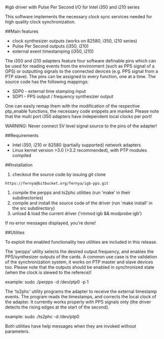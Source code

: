 #igb driver with Pulse Per Second I/O for Intel i350 and i210 series

This software implements the necessary clock sync services needed for high
quality clock synchronization.

##Main features

  * clock synthesizer outputs (works on 82580, i350, i210 series)
  * Pulse Per Second outputs (i350, i210)
  * external event timestamping (i350, i210)

The i350 and i210 adapters feature four software definable pins which can be
used for reading events from the environment (such as PPS signal of a GPS) or
outputting signals to the connected devices (e.g. PPS signal from a PTP slave).
The pins can be assigned to every function, one at a time.  The source code has
the following mappings:

  * SDP0 - external time stamping input
  * SDP1 - PPS output / frequency synthesizer output

One can easily remap them with the modification of the respective ptp\_enable
functions, the necessary code snippets are marked.
Please note that the multi port i350 adapters have independent local clocks per port!

WARNING: Never connect 5V level signal source to the pins of the adapter!

##Requirements

  * Intel i350, i210 or 82580 (partially supported) network adapters
  * Linux kernel version >3.0 (>3.2 recommended), with PTP modules compiled

##Installation

  1. checkout the source code by issuing git clone

	https://fernya@bitbucket.org/fernya/igb-pps.git

  1. compile the perpps and ts2phc utilities (run 'make' in their
subdirectories)
  1. compile and install the source code of the driver (run 'make install' in
the src subdirectory)
  1. unload & load the current driver ('rmmod igb && modprobe igb')

If no error messages displayed, you're done!

##Utilites

To exploit the enabled functionality two utilities are included in this release.

The 'perpps' utility selects the desired output frequency, and enables the
PPS/synthesizer outputs of the cards. A common use case is the validation of the
synchronization system, it works on PTP master and slave devices too. Please
note that the outputs should be enabled in synchronized state (when the clock
is slewed to the referece)!

example: sudo ./perpps -d /dev/ptp0 -p 1


The 'ts2phc' utility programs the adapter to receive the external timestamp
events. The program reads the timestamps, and corrects the local clock of the
adapter. It currently works properly with PPS signals only (the driver detects
the rising edges at the start of the second).

example: sudo ./ts2phc -d /dev/ptp0

Both utilities have help messages when they are invoked without parameters.
